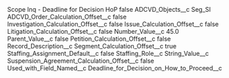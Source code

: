 <?xml version="1.0" encoding="UTF-8"?>
<CustomMetadata xmlns="http://soap.sforce.com/2006/04/metadata" xmlns:xsi="http://www.w3.org/2001/XMLSchema-instance" xmlns:xsd="http://www.w3.org/2001/XMLSchema">
    <label>Scope Inq - Deadline for Decision HoP</label>
    <protected>false</protected>
    <values>
        <field>ADCVD_Objects__c</field>
        <value xsi:type="xsd:string">Seg_SI</value>
    </values>
    <values>
        <field>ADCVD_Order_Calculation_Offset__c</field>
        <value xsi:type="xsd:boolean">false</value>
    </values>
    <values>
        <field>Investigation_Calculation_Offset__c</field>
        <value xsi:type="xsd:boolean">false</value>
    </values>
    <values>
        <field>Issue_Calculation_Offset__c</field>
        <value xsi:type="xsd:boolean">false</value>
    </values>
    <values>
        <field>Litigation_Calculation_Offset__c</field>
        <value xsi:type="xsd:boolean">false</value>
    </values>
    <values>
        <field>Number_Value__c</field>
        <value xsi:type="xsd:double">45.0</value>
    </values>
    <values>
        <field>Parent_Value__c</field>
        <value xsi:type="xsd:boolean">false</value>
    </values>
    <values>
        <field>Petition_Calculation_Offset__c</field>
        <value xsi:type="xsd:boolean">false</value>
    </values>
    <values>
        <field>Record_Description__c</field>
        <value xsi:nil="true"/>
    </values>
    <values>
        <field>Segment_Calculation_Offset__c</field>
        <value xsi:type="xsd:boolean">true</value>
    </values>
    <values>
        <field>Staffing_Assignment_Default__c</field>
        <value xsi:type="xsd:boolean">false</value>
    </values>
    <values>
        <field>Staffing_Role__c</field>
        <value xsi:nil="true"/>
    </values>
    <values>
        <field>String_Value__c</field>
        <value xsi:nil="true"/>
    </values>
    <values>
        <field>Suspension_Agreement_Calculation_Offset__c</field>
        <value xsi:type="xsd:boolean">false</value>
    </values>
    <values>
        <field>Used_with_Field_Named__c</field>
        <value xsi:type="xsd:string">Deadline_for_Decision_on_How_to_Proceed__c</value>
    </values>
</CustomMetadata>

